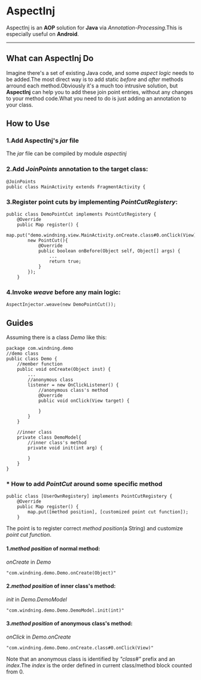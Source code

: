 AspectInj
=========

AspectInj is an **AOP** solution for **Java** via *Annotation-Processing*.This is especially useful on **Android**.

---

## What can AspectInj Do

Imagine there's a set of existing Java code, and some *aspect logic* needs to be added.The most direct way is to add static *before* and *after* methods arround each method.Obviously it's a much too intrusive solution, but **AspectInj** can help you to add these join point entries, without any changes to your method code.What you need to do is just adding an annotation to your class.

## How to Use

### 1.Add AspectInj's *jar* file

The *jar* file can be compiled by module *aspectinj*

### 2.Add *JoinPoints* annotation to the target class:  

<pre><code>@JoinPoints
public class MainActivity extends FragmentActivity {
</code></pre>

### 3.Register point cuts by implementing *PointCutRegistery*:  
<pre><code>public class DemoPointCut implements PointCutRegistery {
    @Override
    public Map<String, PointCut> register() {
        map.put("demo.windning.view.MainActivity.onCreate.class#0.onClick(View)",
        new PointCut(){
            @Override
            public boolean onBefore(Object self, Object[] args) {
            	...
                return true;
            }
        });
    }
</code></pre>  

### 4.Invoke *weave* before any main logic:   

<pre><code>AspectInjector.weave(new DemoPointCut());</code></pre> 

## Guides

Assuming there is a class *Demo* like this:

<pre><code>package com.windning.demo
//demo class
public class Demo {
    //member function
    public void onCreate(Object inst) {
        ...
        //anonymous class
        listener = new OnClickListener() {
            //anonymous class's method
            @Override
            public void onClick(View target) {

            }
        }
    }

    //inner class
    private class DemoModel{
        //inner class's method
        private void init(int arg) {

        }
    }
}
</code></pre>

### * How to add *PointCut* around some specific method

<pre><code>public class [UserOwnRegistery] implements PointCutRegistery {
    @Override
    public Map<String, PointCut> register() {
        map.put([method position], [customized point cut function]);
    }
</code></pre>

The point is to register correct *method position*(a String) and customize *point cut function*.

#### 1.*method position* of normal method:  

*onCreate* in *Demo*

<pre><code>"com.windning.demo.Demo.onCreate(Object)"</code></pre>

#### 2.*method position* of inner class's method:  

*init* in *Demo.DemoModel*

<pre><code>"com.windning.demo.Demo.DemoModel.init(int)"</code></pre>

#### 3.*method position* of anonymous class's method:  

*onClick* in *Demo.onCreate*

<pre><code>"com.windning.demo.Demo.onCreate.class#0.onClick(View)"</code></pre>   

Note that an anonymous class is identified by *"class#"* prefix and an *index*.The *index* is the order defined in current class/method block counted from 0.
